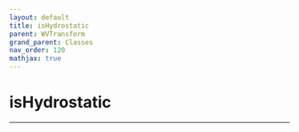 ```yaml
---
layout: default
title: isHydrostatic
parent: WVTransform
grand_parent: Classes
nav_order: 120
mathjax: true
---
```


#  isHydrostatic




---


